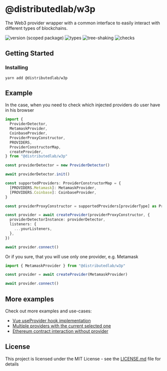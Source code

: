# @distributedlab/w3p

The Web3 provider wrapper with a common interface to easily interact with different types of blockchains.

![version (scoped package)](https://badgen.net/npm/v/@distributedlab/w3p)
![types](https://badgen.net/npm/types/@distributedlab/w3p)
![tree-shaking](https://badgen.net/bundlephobia/tree-shaking/@distributedlab/w3p)
![checks](https://badgen.net/github/checks/distributed-lab/web-kit/main)

## Getting Started

### Installing

```
yarn add @distributedlab/w3p
```

## Example

In the case, when you need to check which injected providers do user have in his browser

```ts
import {
  ProviderDetector,
  MetamaskProvider,
  CoinbaseProvider,
  ProviderProxyConstructor,
  PROVIDERS,
  ProviderConstructorMap,
  createProvider,
} from "@distributedlab/w3p"

const providerDetector = new ProviderDetector()

await providerDetector.init()

const supportedProviders: ProviderConstructorMap = {
  [PROVIDERS.Metamask]: MetamaskProvider,
  [PROVIDERS.Coinbase]: CoinbaseProvider,
}

const providerProxyConstructor = supportedProviders[providerType] as ProviderProxyConstructor

const provider = await createProvider(providerProxyConstructor, {
  providerDetectorInstance: providerDetector,
  listeners: {
    ...yourListeners,
  },
})

await provider.connect()
```

Or if you sure, that you will use only one provider, e.g. Metamask

```ts
import { MetamaskProvider } from "@distributedlab/w3p"

const provider = await createProvider(MetamaskProvider)

await provider.connect()
```

## More examples
Check out more examples and use-cases:

- [Vue useProvider hook implementation](./examples/vue-use-provider-hook.ts)
- [Multiple providers with the current selected one](./examples/vue-use-provider-hook.ts)
- [Ethereum contract interaction without provider](./examples/eth-contract-call.ts)

## License

This project is licensed under the MIT License - see the [LICENSE.md](../../LICENSE) file for details
